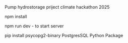 Pump hydrostorage priject climate hackathon 2025

npm install

npm run dev  - to start server

pip install psycopg2-binary PostgresSQL Python Package